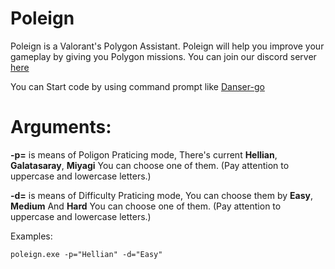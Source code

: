 # Poleign
Poleign is a Valorant's Polygon Assistant. Poleign will help you improve your gameplay by giving you Polygon missions. You can join our discord server [here](https://discord.gg/5frUcy6cgS)

You can Start code by using command prompt like [Danser-go](https://github.com/Wieku/danser-go)
# Arguments:
**-p=** is means of Poligon Praticing mode, There's current **Hellian**, **Galatasaray**, **Miyagi** You can choose one of them. (Pay attention to uppercase and lowercase letters.)

**-d=** is means of Difficulty Praticing mode, You can choose them by **Easy**, **Medium** And **Hard** You can choose one of them. (Pay attention to uppercase and lowercase letters.)

Examples:
```
poleign.exe -p="Hellian" -d="Easy"
```
